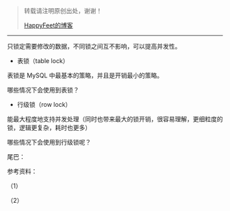 > 转载请注明原创出处，谢谢！
>
> [HappyFeet的博客](https://blog.csdn.net/haihui_yang)





---



只锁定需要修改的数据，不同锁之间互不影响，可以提高并发性。

- 表锁（table lock）

表锁是 MySQL 中最基本的策略，并且是开销最小的策略。

哪些情况下会使用到表锁？

- 行级锁（row lock）

能最大程度地支持并发处理（同时也带来最大的锁开销，很容易理解，更细粒度的锁，逻辑更复杂，耗时也更多）

哪些情况下会使用到行级锁呢？



尾巴：



参考资料：

（1）

（2）